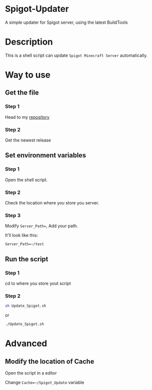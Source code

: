 # Spigot-Updater
A simple updater for Spigot server, using the latest BuildTools

# Description

This is a shell script can update `Spigot Minecraft Server` automatically.

# Way to use

## Get the file

### Step 1 

Head to my [repository](https://github.com/Kimiblock/Spigot-Updater/releases)  

### Step 2

Get the newest release

## Set environment variables

### Step 1

Open the shell script.

### Step 2

Check the location where you store you server.

### Step 3

Modify `Server_Path=`, Add your path.

It'll look like this: 

```shell
Server_Path=~/test
```

## Run the script

### Step 1

cd to where you store yout script

### Step 2

```bash
sh Update_Spigot.sh
```

or

```bash
./Update_Spigot.sh
```

# Advanced

## Modify the location of Cache

Open the script in a editor

Change `Cache=~/Spigot_Update` variable
